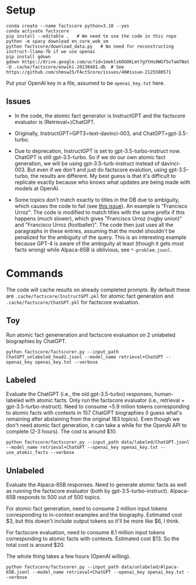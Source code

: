 # Setup

```
conda create --name factscore python=3.10 --yes
conda activate factscore
pip install --editable .   # We need to use the code in this repo
python -m spacy download en_core_web_sm
python factscore/download_data.py   # No need for reconstructing instruct-llama-7b if we use openai
pip install gdown
gdown https://drive.google.com/uc?id=1mekls6OGOKLmt7gYtHs0WGf5oTamTNat -O .cache/factscore/enwiki-20230401.db  # See https://github.com/shmsw25/FActScore/issues/40#issue-2125580571
```

Put your OpenAI key in a file, assumed to be `openai_key.txt` here.


## Issues

- In the code, the atomic fact generator is InstructGPT and the factscore evaluator is (Retrieval+)ChatGPT.

- Originally, InstructGPT=GPT3=text-davinci-003, and ChatGPT=gpt-3.5-turbo.

- Due to deprecation, InstructGPT is set to gpt-3.5-turbo-instruct now. ChatGPT is still gpt-3.5-turbo. So if we do our own atomic fact generation, we will be using gpt-3.5-turb-instruct instead of davinci-003. But even if we don't and just do factscore evalution, using gpt-3.5-turbo, the results are different. My best guess is that it's difficult to replicate exactly because who knows what updates are being made with models at OpenAI.

- Some topics don't match exactly to titles in the DB due to ambiguity, which causes the code to fail (see [this issue](https://github.com/shmsw25/FActScore/issues/35)). An example is "Francisco Urroz". The code is modified to match titles with the same prefix if this happens (much slower), which gives "Francisco Urroz (rugby union)" and "Francisco Urroz (footballer)". The code then just uses all the paragraphs in these entries, assuming that the model shouldn't be penalized for the ambiguity of the query. This is an interesting example because GPT-4 is aware of the ambiguity at least (though it gets most facts wrong) while Alpaca-65B is oblivious, see `*-problem.jsonl`.


# Commands

The code will cache results on already completed prompts. By default these are `.cache/factscore/InstructGPT.pkl` for atomic fact generation and `.cache/factscore/ChatGPT.pkl` for factscore evaluation.

## Toy

Run atomic fact geneneration and factscore evaluation on 2 unlabeled biographies by ChatGPT.
```
python factscore/factscorer.py --input_path ChatGPT_unlabeled_head2.jsonl --model_name retrieval+ChatGPT --openai_key openai_key.txt --verbose
```

## Labeled

Evaluate the ChatGPT (i.e., the old gpt-3.5-turbo) responses, human-labeled with atomic facts. Only run the factscore evaluator (i.e., retrieval + gpt-3.5-turbo-instruct). Need to consume ~5.9 milion tokens corresponding to atomic facts with contexts in 157 ChatGPT biographies (I guess what's remaining after abstaining from the original 183 topics). Even though we don't need atomic fact generation, it can take a while for the OpenAI API to complete (2-3 hours). The cost is around $10.
```
python factscore/factscorer.py --input_path data/labeled/ChatGPT.jsonl --model_name retrieval+ChatGPT --openai_key openai_key.txt --use_atomic_facts --verbose
```

## Unlabeled

Evaluate the Alpaca-65B responses. Need to generate atomic facts as well as running the factscore evaluator (both by gpt-3.5-turbo-instruct). Alpaca-65B responds to 500 out of 500 topics.

For atomic fact generation, need to consume 2 million input tokens corresponding to in-context examples and the biography. Estimated cost $3, but this doesn't include output tokens so it'll be more like $6, I think.

For factscore evaluation, need to consume 8.1 million input tokens corresponding to atomic facts with contexts. Estimated cost $13. So the total cost is around $20.

The whole thing takes a few hours (OpenAI willing).


```
python factscore/factscorer.py --input_path data/unlabeled/Alpaca-65B.jsonl --model_name retrieval+ChatGPT --openai_key openai_key.txt --verbose
```
